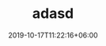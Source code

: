 ---
title: 'adasd'
date: 2019-10-17T11:22:16+06:00
draft: false
# meta description 
description: ''
var: 1
# product Price
price: '23.0'
# Product Short Description
shortDescription: ''
productID: 'C16B608C-6132-EC11-995F-005056B3A416'
type: 'products'
category: 'aasd' 
thumnailproduct: 'images/products/1.jpg' 
images:
  - image: 'images/products/1.jpg'  
---